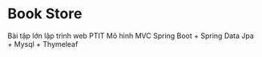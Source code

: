 # Book Store
Bài tập lớn lập trình web PTIT
Mô hình MVC
Spring Boot + Spring Data Jpa + Mysql + Thymeleaf
